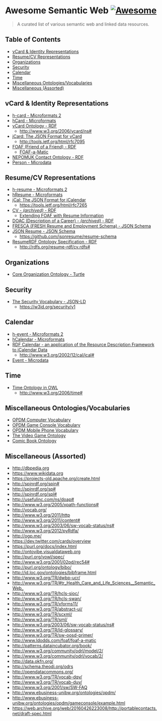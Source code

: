 Awesome Semantic Web [![Awesome][AWESOME BADGE]][AWESOME PAGE]
==============================================================
> A curated list of various semantic web and linked data resources.

Table of Contents
-----------------
- [vCard & Identity Representations](#vcard--identity-representations)
- [Resume/CV Representations](#resumecv-representations)
- [Organizations](#organizations)
- [Security](#security)
- [Calendar](#calendar)
- [Time](#time)
- [Miscellaneous Ontologies/Vocabularies](#miscellaneous-ontologiesvocabularies)
- [Miscellaneous (Assorted)](#miscellaneous-assorted)

vCard & Identity Representations
--------------------------------
- [h-card - Microformats 2](http://microformats.org/wiki/h-card)
- [hCard - Microformats](http://microformats.org/wiki/hcard)
- [vCard Ontology - RDF](http://www.w3.org/TR/vcard-rdf/)
  - <http://www.w3.org/2006/vcard/ns#>
- [jCard: The JSON Format for vCard](http://www.rfc-editor.org/info/rfc7095)
  - <http://tools.ietf.org/html/rfc7095>
- [FOAF (Friend of a Friend) - RDF](http://www.foaf-project.org/)
  - [FOAF-a-Matic](http://ldodds.com/foaf/foaf-a-matic.html)
- [NEPOMUK Contact Ontology - RDF](http://www.semanticdesktop.org/ontologies/2007/03/22/nco/)
- [Person - Microdata](https://schema.org/Person)

Resume/CV Representations
-------------------------
- [h-resume - Microformats 2](http://microformats.org/wiki/h-resume)
- [hResume - Microformats](http://microformats.org/wiki/hResume)
- [jCal: The JSON Format for iCalendar](https://www.rfc-editor.org/info/rfc7265)
  - <https://tools.ietf.org/html/rfc7265>
- [CV - _(archived)_ - RDF](https://web.archive.org/web/20121005003455/http://captsolo.net/semweb/resume/0.2/cv.rdf)
  - [Extending FOAF with Resume Information](https://www.w3.org/2001/sw/Europe/events/foaf-galway/papers/pp/extending_foaf_with_resume/)
- [DOAC (Description of a Career) - _(archived)_ - RDF](http://web.archive.org/web/20080209013901/http://ramonantonio.net/doac/0.1/)
- [FRESCA (FRESH Resume and Employment Schema) - JSON Schema](https://github.com/fluentdesk/FRESCA)
- [JSON Resume - JSON Schema](http://jsonresume.org/)
  - <https://github.com/jsonresume/resume-schema>
- [ResumeRDF Ontology Specification - RDF](http://rdfs.org/resume-rdf/)
  - <http://rdfs.org/resume-rdf/cv.rdfs#>

Organizations
-------------
- [Core Organization Ontology - Turtle](http://www.w3.org/ns/org#)

Security
--------
- [The Security Vocabulary - JSON-LD](https://web-payments.org/vocabs/security)
  - <https://w3id.org/security/v1>

Calendar
--------
- [h-event - Microformats 2](http://microformats.org/wiki/h-calendar)
- [hCalendar - Microformats](http://microformats.org/wiki/hCalendar)
- [RDF Calendar - an application of the Resource Description Framework to iCalendar Data](https://www.w3.org/TR/rdfcal/)
  - <http://www.w3.org/2002/12/cal/ical#>
- [Event - Microdata](http://schema.org/Event)

Time
----
- [Time Ontology in OWL](http://www.w3.org/TR/owl-time/)
  - <http://www.w3.org/2006/time#>

Miscellaneous Ontologies/Vocabularies
-------------------------------------
- [OPDM Computer Vocabulary](http://purl.org/opdm/computer#)
- [OPDM Game Console Vocabulary](http://purl.org/opdm/gameconsole#)
- [OPDM Mobile Phone Vocabulary](http://purl.org/opdm/mobilephone#)
- [The Video Game Ontology](http://purl.org/net/VideoGameOntology)
- [Comic Book Ontology](https://comicmeta.org/cbo/)

Miscellaneous (Assorted)
------------------------
- <http://dbpedia.org>
- <https://www.wikidata.org>
- <https://projects-old.apache.org/create.html>
- <http://spinrdf.org/spin#>
- <http://spinrdf.org/sp#>
- <http://spinrdf.org/spl#>
- <http://usefulinc.com/ns/doap#>
- <http://www.w3.org/2005/xpath-functions#>
- <http://vocab.org/>
- <http://www.w3.org/2011/http>
- <http://www.w3.org/2011/content#>
- <http://www.w3.org/2003/06/sw-vocab-status/ns#>
- <http://www.w3.org/2012/pyRdfa/>
- <http://ogp.me/>
- <https://dev.twitter.com/cards/overview>
- <https://purl.org/docs/index.html>
- <http://ontovibe.visualdataweb.org>
- <http://purl.org/vowl/spec/>
- <http://www.w3.org/2001/02pd/rec54#>
- <http://purl.org/ontology/bibo/>
- <http://id.loc.gov/ontologies/bibframe.html>
- <http://www.w3.org/TR/dwbp-ucr/>
- <http://www.w3.org/TR/#tr_Health_Care_and_Life_Sciences__Semantic_Web_>
- <http://www.w3.org/TR/hcls-sioc/>
- <http://www.w3.org/TR/hcls-swan/>
- <http://www.w3.org/TR/xforms11/>
- <http://www.w3.org/TR/abstract-ui/>
- <http://www.w3.org/TR/scxml/>
- <http://www.w3.org/TR/sml/>
- <http://www.w3.org/2003/06/sw-vocab-status/ns#>
- <http://www.w3.org/TR/ld-glossary/>
- <http://www.w3.org/TR/sw-oosd-primer/>
- <http://www.ldodds.com/foaf/foaf-a-matic>
- <http://patterns.dataincubator.org/book/>
- <http://www.w3.org/community/odrl/model/2/>
- <http://www.w3.org/community/odrl/vocab/2/>
- <http://data.okfn.org/>
- <http://schema.theodi.org/odrs>
- <http://opendatacommons.org/>
- <http://www.w3.org/TR/vocab-dqv/>
- <http://www.w3.org/TR/vocab-duv/>
- <http://www.w3.org/2001/sw/SW-FAQ>
- <http://www.ebusiness-unibw.org/ontologies/opdm/>
- <http://www.ebusiness-unibw.org/ontologies/opdm/gameconsole/example.html>
- <https://web.archive.org/web/20160426223008/http://portablecontacts.net/draft-spec.html>

[AWESOME BADGE]: https://cdn.rawgit.com/sindresorhus/awesome/d7305f38d29fed78fa85652e3a63e154dd8e8829/media/badge.svg
[AWESOME PAGE]: https://github.com/sindresorhus/awesome
